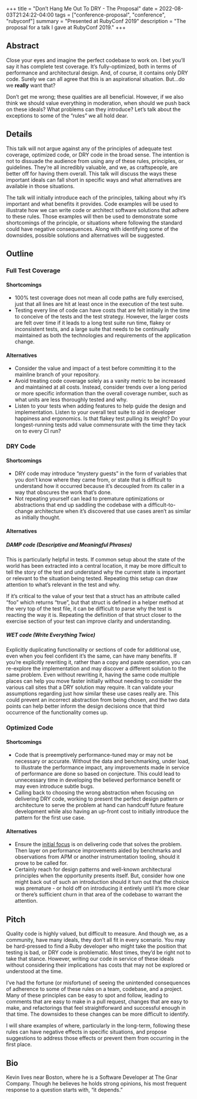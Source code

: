 +++
title = "Don’t Hang Me Out To DRY - The Proposal"
date = 2022-08-03T21:24:22-04:00
tags = ["conference-proposal", "conference", "rubyconf"]
summary = "Presented at RubyConf 2019"
description = "The proposal for a talk I gave at RubyConf 2019."
+++

## Abstract

Close your eyes and imagine the perfect codebase to work on. I bet you’ll say it has complete test coverage. It’s fully-optimized, both in terms of performance and architectural design. And, of course, it contains only DRY code. Surely we can all agree that this is an aspirational situation. But...do we __really__ want that?

Don’t get me wrong; these qualities are all beneficial. However, if we also think we should value everything in moderation, when should we push back on these ideals? What problems can they introduce? Let’s talk about the exceptions to some of the “rules” we all hold dear.

## Details

This talk will not argue against any of the principles of adequate test coverage, optimized code, or DRY code in the broad sense. The intention is not to dissuade the audience from using any of these rules, principles, or guidelines. They’re all incredibly valuable, and we, as craftspeople, are better off for having them overall. This talk will discuss the ways these important ideals can fall short in specific ways and what alternatives are available in those situations.

The talk will initially introduce each of the principles, talking about why it’s important and what benefits it provides. Code examples will be used to illustrate how we can write code or architect software solutions that adhere to these rules. Those examples will then be used to demonstrate some shortcomings of the principle, or situations where following the standard could have negative consequences. Along with identifying some of the downsides, possible solutions and alternatives will be suggested.

## Outline

### Full Test Coverage

#### Shortcomings

* 100% test coverage does not mean all code paths are fully exercised, just that all lines are hit at least once in the execution of the test suite.
* Testing every line of code can have costs that are felt initially in the time to conceive of the tests and the test strategy. However, the larger costs are felt over time if it leads to a long test suite run time, flakey or inconsistent tests, and a large suite that needs to be continually maintained as both the technologies and requirements of the application change.

#### Alternatives

* Consider the value and impact of a test before committing it to the mainline branch of your repository.
* Avoid treating code coverage solely as a vanity metric to be increased and maintained at all costs. Instead, consider trends over a long period or more specific information than the overall coverage number, such as what units are less thoroughly tested and why.
* Listen to your tests when adding features to help guide the design and implementation. Listen to your overall test suite to aid in developer happiness and ergonomics. Is that flakey test pulling its weight? Do your longest-running tests add value commensurate with the time they tack on to every CI run?


### DRY Code

#### Shortcomings

* DRY code may introduce “mystery guests” in the form of variables that you don’t know where they came from, or state that is difficult to understand how it occurred because it’s decoupled from its caller in a way that obscures the work that’s done.
* Not repeating yourself can lead to premature optimizations or abstractions that end up saddling the codebase with a difficult-to-change architecture when it’s discovered that use cases aren’t as similar as initially thought.

#### Alternatives

##### DAMP code (Descriptive and Meaningful Phrases)

This is particularly helpful in tests. If common setup about the state of the world has been extracted into a central location, it may be more difficult to tell the story of the test and understand why the current state is important or relevant to the situation being tested. Repeating this setup can draw attention to what’s relevant in the test and why.

If it’s critical to the value of your test that a struct has an attribute called “foo” which returns “true”, but that struct is defined in a helper method at the very top of the test file, it can be difficult to parse why the test is reacting the way it is. Repeating the definition of that struct closer to the exercise section of your test can improve clarity and understanding.

##### WET code (Write Everything Twice)

Explicitly duplicating functionality or sections of code for additional use, even when you feel confident it’s the same, can have many benefits. If you’re explicitly rewriting it, rather than a copy and paste operation, you can re-explore the implementation and may discover a different solution to the same problem. Even without rewriting it, having the same code multiple places can help you move faster initially without needing to consider the various call sites that a DRY solution may require. It can validate your assumptions regarding just how similar these use cases really are. This could prevent an incorrect abstraction from being chosen, and the two data points can help better inform the design decisions once that third occurrence of the functionality comes up.

### Optimized Code

#### Shortcomings

* Code that is preemptively performance-tuned may or may not be necessary or accurate. Without the data and benchmarking, under load, to illustrate the performance impact, any improvements made in service of performance are done so based on conjecture. This could lead to unnecessary time in developing the believed performance benefit or may even introduce subtle bugs.
* Calling back to choosing the wrong abstraction when focusing on delivering DRY code, working to present the perfect design pattern or architecture to serve the problem at hand can handcuff future feature development while also having an up-front cost to initially introduce the pattern for the first use case.

#### Alternatives

* Ensure the [initial focus](http://wiki.c2.com/?MakeItWorkMakeItRightMakeItFast) is on delivering code that solves the problem. Then layer on performance improvements aided by benchmarks and observations from APM or another instrumentation tooling, should it prove to be called for.
* Certainly reach for design patterns and well-known architectural principles when the opportunity presents itself. But, consider how one might back out of such an introduction should it turn out that the choice was premature - or hold off on introducing it entirely until it’s more clear or there’s sufficient churn in that area of the codebase to warrant the attention.

## Pitch

Quality code is highly valued, but difficult to measure. And though we, as a community, have many ideals, they don’t all fit in every scenario. You may be hard-pressed to find a Ruby developer who might take the position that testing is bad, or DRY code is problematic. Most times, they’d be right not to take that stance. However, writing our code in service of these ideals without considering their implications has costs that may not be explored or understood at the time.

I’ve had the fortune (or misfortune) of seeing the unintended consequences of adherence to some of these rules on a team, codebase, and a project. Many of these principles can be easy to spot and follow, leading to comments that are easy to make in a pull request, changes that are easy to make, and refactorings that feel straightforward and successful enough in that time. The downsides to these changes can be more difficult to identify.

I will share examples of where, particularly in the long-term, following these rules can have negative effects in specific situations, and propose suggestions to address those effects or prevent them from occurring in the first place.

## Bio

Kevin lives near Boston, where he is a Software Developer at The Gnar Company. Though he believes he holds strong opinions, his most frequent response to a question starts with, “it depends.”

